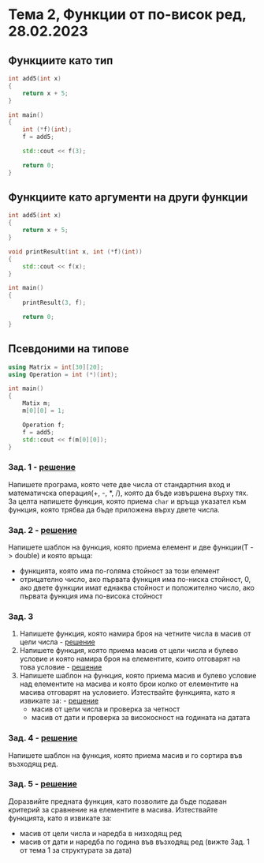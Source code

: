 # Тема 2, Функции от по-висок ред, 28.02.2023

## Функциите като тип

```c++
int add5(int x)
{
    return x + 5;
}

int main()
{
    int (*f)(int);
    f = add5;

    std::cout << f(3);

    return 0;
}
```

## Функциите като аргументи на други функции

```c++
int add5(int x)
{
    return x + 5;
}

void printResult(int x, int (*f)(int))
{
    std::cout << f(x);
}

int main()
{
    printResult(3, f);

    return 0;
}
```

## Псевдоними на типове

```c++
using Matrix = int[30][20];
using Operation = int (*)(int);

int main()
{
    Matix m;
    m[0][0] = 1;

    Operation f;
    f = add5;
    std::cout << f(m[0][0]);
}
```


### Зад. 1 - [решение](solutions/task01.cpp)

Напишете програма, която чете две числа от стандартния вход и математичска операция(+, -, *, /), която да бъде извършена върху тях. За целта напишете функция, която приема `char` и връща указател към функция, която трябва да бъде приложена върху двете числа.

### Зад. 2 - [решение](solutions/task02)

Напишете шаблон на функция, която приема елемент и две функции(Т -> double) и която връща:

* функцията, която има по-голяма стойност за този елемент
* отрицателно число, ако първата функция има по-ниска стойност, 0, ако двете функции имат еднаква стойност и положително число, ако първата функция има по-висока стойност

### Зад. 3

1. Напишете функция, която намира броя на четните числа в масив от цели числа - [решение](solutions/task03-1.cpp)
2. Напишете функция, която приема масив от цели числа и булево условие и която намира броя на елементите, които отговарят на това условие - [решение](solutions/task03/task03-2.cpp)
3. Напишете шаблон на функция, която приема масив и булево условие над елементите на масива и която брои колко от елементите на масива отговарят на условието. Изтествайте функцията, като я извикате за:  - [решение](solutions/task03-3.cpp)
    * масив от цели числа и проверка за четност
    * масив от дати и проверка за високосност на годината на датата

### Зад. 4 - [решение](solutions/task04.cpp)

Напишете шаблон на функция, която приема масив и го сортира във възходящ ред.

### Зад. 5 - [решение](solutions/task05.cpp)

Доразвийте предната функция, като позволите да бъде подаван критерий за сравнение на елементите в масива.
Изтествайте функцията, като я извикате за:

* масив от цели числа и наредба в низходящ ред
* масив от дати и наредба по година във възходящ ред (вижте Зад. 1 от тема 1 за структурата за дата)

